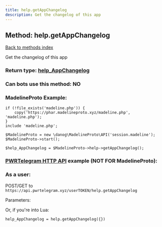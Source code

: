 ```yaml
---
title: help.getAppChangelog
description: Get the changelog of this app
---
```

## Method: help.getAppChangelog  
[Back to methods index](index.md)


Get the changelog of this app



### Return type: [help\_AppChangelog](../types/help_AppChangelog.md)

### Can bots use this method: **NO**


### MadelineProto Example:


```
if (!file_exists('madeline.php')) {
    copy('https://phar.madelineproto.xyz/madeline.php', 'madeline.php');
}
include 'madeline.php';

$MadelineProto = new \danog\MadelineProto\API('session.madeline');
$MadelineProto->start();

$help_AppChangelog = $MadelineProto->help->getAppChangelog();
```

### [PWRTelegram HTTP API](https://pwrtelegram.xyz) example (NOT FOR MadelineProto):



### As a user:

POST/GET to `https://api.pwrtelegram.xyz/userTOKEN/help.getAppChangelog`

Parameters:




Or, if you're into Lua:

```
help_AppChangelog = help.getAppChangelog({})
```

